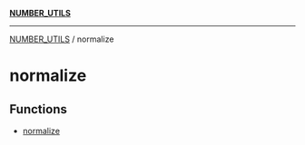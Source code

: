 [**NUMBER_UTILS**](../README.md)

***

[NUMBER_UTILS](../README.md) / normalize

# normalize

## Functions

- [normalize](functions/normalize.md)

